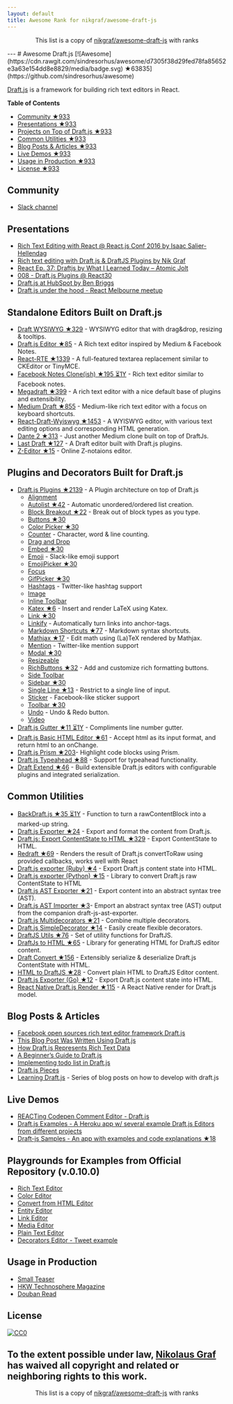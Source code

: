 ```yaml
---
layout: default
title: Awesome Rank for nikgraf/awesome-draft-js
---
```


<p align="center">
	This list is a copy of <a href="https://github.com/nikgraf/awesome-draft-js">nikgraf/awesome-draft-js</a> with ranks
</p>
---
# Awesome Draft.js [![Awesome](https://cdn.rawgit.com/sindresorhus/awesome/d7305f38d29fed78fa85652e3a63e154dd8e8829/media/badge.svg) ★63835](https://github.com/sindresorhus/awesome)

[Draft.js](https://draftjs.org/) is a framework for building rich text editors in React.

**Table of Contents**

- [Community ★933](https://github.com/nikgraf/awesome-draft-js#community)
- [Presentations ★933](https://github.com/nikgraf/awesome-draft-js#presentations)
- [Projects on Top of Draft.js ★933](https://github.com/nikgraf/awesome-draft-js#standalone-editors-built-on-draftjs)
- [Common Utilities ★933](https://github.com/nikgraf/awesome-draft-js#common-utilities)
- [Blog Posts & Articles ★933](https://github.com/nikgraf/awesome-draft-js#blog-posts--articles)
- [Live Demos ★933](https://github.com/nikgraf/awesome-draft-js#live-demos)
- [Usage in Production ★933](https://github.com/nikgraf/awesome-draft-js#usage-in-production)
- [License ★933](https://github.com/nikgraf/awesome-draft-js#license)

## Community

* [Slack channel](https://draftjs.herokuapp.com/)

## Presentations
* [Rich Text Editing with React @ React.js Conf 2016 by Isaac Salier-Hellendag ](https://www.youtube.com/watch?v=feUYwoLhE_4)
* [Rich text editing with Draft.js & DraftJS Plugins by Nik Graf](https://www.youtube.com/watch?v=gxNuHZXZMgs)
* [React Ep. 37: Draftjs by What I Learned Today – Atomic Jolt](https://www.youtube.com/watch?v=0k9suXgCtTA)
* [008 - Draft.js Plugins @ React30](https://www.youtube.com/watch?v=w-PqnpMizcQ)
* [Draft.js at HubSpot by Ben Briggs](http://product.hubspot.com/blog/tech-talk-at-night-react-meetup)
* [Draft.js under the hood - React Melbourne meetup](https://www.youtube.com/watch?feature=player_embedded&v=vOZAO3jFSHI)

## Standalone Editors Built on Draft.js

* [Draft WYSIWYG ★329](https://github.com/bkniffler/draft-wysiwyg) - WYSIWYG editor that with drag&drop, resizing & tooltips.
* [Draft.js Editor ★85](https://github.com/AlastairTaft/draft-js-editor) - A Rich text editor inspired by Medium & Facebook Notes.
* [React-RTE ★1339](https://github.com/sstur/react-rte) - A full-featured textarea replacement similar to CKEditor or TinyMCE.
* [Facebook Notes Clone(ish) ★195 ⏳1Y](https://github.com/andrewcoelho/react-text-editor) - Rich text editor similar to Facebook notes.
* [Megadraft ★399](https://github.com/globocom/megadraft) - A rich text editor with a nice default base of plugins and extensibility.
* [Medium Draft ★855](https://github.com/brijeshb42/medium-draft) - Medium-like rich text editor with a focus on keyboard shortcuts.
* [React-Draft-Wyiswyg ★1453](https://github.com/jpuri/react-draft-wysiwyg) - A WYISWYG editor, with various text editing options and corresponding HTML generation.
* [Dante 2 ★313](https://github.com/michelson/dante2) - Just another Medium clone built on top of DraftJs.
* [Last Draft ★127](https://github.com/vacenz/last-draft) - A Draft editor built with Draft.js plugins.
* [Z-Editor ★15](https://github.com/Z-Editor/Z-Editor) - Online Z-notaions editor. 

## Plugins and Decorators Built for Draft.js

* [Draft.js Plugins ★2139](https://github.com/draft-js-plugins/draft-js-plugins) - A Plugin architecture on top of Draft.js
  - [Alignment](https://www.draft-js-plugins.com/plugin/alignment)
  - [Autolist ★42](https://github.com/icelab/draft-js-autolist-plugin) - Automatic unordered/ordered list creation.
  - [Block Breakout ★22](https://github.com/icelab/draft-js-block-breakout-plugin) - Break out of block types as you type.
  - [Buttons ★30](https://github.com/vacenz/last-draft-js-plugins)
  - [Color Picker ★30](https://github.com/vacenz/last-draft-js-plugins)
  - [Counter](https://www.draft-js-plugins.com/plugin/counter) - Character, word & line counting.
  - [Drag and Drop](https://www.draft-js-plugins.com/plugin/drag-n-drop)
  - [Embed ★30](https://github.com/vacenz/last-draft-js-plugins)
  - [Emoji](https://www.draft-js-plugins.com/plugin/emoji) - Slack-like emoji support
  - [EmojiPicker ★30](https://github.com/vacenz/last-draft-js-plugins)
  - [Focus](https://www.draft-js-plugins.com/plugin/focus)
  - [GifPicker ★30](https://github.com/vacenz/last-draft-js-plugins)
  - [Hashtags](https://www.draft-js-plugins.com/plugin/hashtag) - Twitter-like hashtag support
  - [Image](https://www.draft-js-plugins.com/plugin/image)
  - [Inline Toolbar](https://www.draft-js-plugins.com/plugin/inline-toolbar)
  - [Katex ★6](https://github.com/letranloc/draft-js-katex-plugin) - Insert and render LaTeX using Katex.
  - [Link ★30](https://github.com/vacenz/last-draft-js-plugins)
  - [Linkify](https://www.draft-js-plugins.com/plugin/linkify) - Automatically turn links into anchor-tags.
  - [Markdown Shortcuts ★77](https://github.com/ngs/draft-js-markdown-shortcuts-plugin) - Markdown syntax shortcuts.
  - [Mathjax ★17](https://github.com/efloti/draft-js-mathjax-plugin) - Edit math using (La)TeX rendered by Mathjax.
  - [Mention](https://www.draft-js-plugins.com/plugin/mention) - Twitter-like mention support
  - [Modal ★30](https://github.com/vacenz/last-draft-js-plugins)
  - [Resizeable](https://www.draft-js-plugins.com/plugin/resizeable)
  - [RichButtons ★32](https://github.com/jasonphillips/draft-js-richbuttons-plugin) - Add and customize rich formatting buttons.
  - [Side Toolbar](https://www.draft-js-plugins.com/plugin/side-toolbar)
  - [Sidebar ★30](https://github.com/vacenz/last-draft-js-plugins)
  - [Single Line ★13](https://github.com/icelab/draft-js-single-line-plugin) - Restrict to a single line of input.
  - [Sticker](https://www.draft-js-plugins.com/plugin/sticker) - Facebook-like sticker support
  - [Toolbar ★30](https://github.com/vacenz/last-draft-js-plugins)
  - [Undo](https://www.draft-js-plugins.com/plugin/undo) - Undo & Redo button.
  - [Video](https://www.draft-js-plugins.com/plugin/video)
* [Draft.js Gutter ★11 ⏳1Y](https://github.com/seejamescode/draft-js-gutter) - Compliments line number gutter.
* [Draft.js Basic HTML Editor ★61](https://github.com/dburrows/draft-js-basic-html-editor) - Accept html as its input format, and return html to an onChange.
* [Draft.js Prism ★203](https://github.com/SamyPesse/draft-js-prism)- Highlight code blocks using Prism.
* [Draft.js Typeahead ★88](https://github.com/dooly-ai/draft-js-typeahead) - Support for typeahead functionality.
* [Draft Extend ★46](https://github.com/HubSpot/draft-extend) - Build extensible Draft.js editors with configurable plugins and integrated serialization.

## Common Utilities

* [BackDraft.js ★35 ⏳1Y](https://github.com/evanc/backdraft-js) - Function to turn a rawContentBlock into a marked-up string.
* [Draft.js Exporter ★24](https://github.com/rkpasia/draft-js-exporter) - Export and format the content from Draft.js.
* [Draft.js: Export ContentState to HTML ★329](https://github.com/sstur/draft-js-export-html) - Export ContentState to HTML.
* [Redraft ★69](https://github.com/lokiuz/redraft) - Renders the result of Draft.js convertToRaw using provided callbacks, works well with React
* [Draft.js exporter (Ruby) ★4](https://github.com/ignitionworks/draftjs_exporter) - Export Draft.js content state into HTML.
* [Draft.js exporter (Python) ★15](https://github.com/springload/draftjs_exporter) - Library to convert Draft.js raw ContentState to HTML
* [Draft.js AST Exporter ★21](https://github.com/icelab/draft-js-ast-exporter) - Export content into an abstract syntax tree (AST).
* [Draft.js AST Importer ★3](https://github.com/icelab/draft-js-ast-importer)- Emport an abstract syntax tree (AST) output from the companion draft-js-ast-exporter.
* [Draft.js Multidecorators ★21](https://github.com/SamyPesse/draft-js-multidecorators) - Combine multiple decorators.
* [Draft.js SimpleDecorator ★14](https://github.com/Soreine/draft-js-simpledecorator) - Easily create flexible decorators.
* [DraftJS Utils ★76](https://github.com/jpuri/draftjs-utils) - Set of utility functions for DraftJS.
* [DraftJs to HTML ★65](https://github.com/jpuri/draftjs-to-html) - Library for generating HTML for DraftJS editor content.
* [Draft Convert ★156](https://github.com/HubSpot/draft-convert) - Extensibly serialize & deserialize Draft.js ContentState with HTML.
* [HTML to DraftJS ★28](https://github.com/jpuri/html-to-draftjs) - Convert plain HTML to DraftJS Editor content.
* [Draft.js Exporter (Go) ★12](https://github.com/ejilay/draftjs) - Export Draft.js content state into HTML.
* [React Native Draft.js Render ★115](https://github.com/globocom/react-native-draftjs-render) - A React Native render for Draft.js model.

## Blog Posts & Articles

* [Facebook open sources rich text editor framework Draft.js](https://code.facebook.com/posts/1684092755205505/facebook-open-sources-rich-text-editor-framework-draft-js/)
* [This Blog Post Was Written Using Draft.js](https://dev.to/ben/this-blog-post-was-written-using-draftjs)
* [How Draft.js Represents Rich Text Data](https://medium.com/@rajaraodv/how-draft-js-represents-rich-text-data-eeabb5f25cf2#.7gd8psdvi)
* [A Beginner’s Guide to Draft.js](https://medium.com/@adrianli/a-beginner-s-guide-to-draft-js-d1823f58d8cc#.uufeulpl5)
* [Implementing todo list in Draft.js](http://bitwiser.in/2016/08/31/implementing-todo-list-in-draft-js.html)
* [Draft.js Pieces](https://cannibalcoder.com/2016/12/02/draft-js-pieces/)
* [Learning Draft.js](https://reactrocket.com/series/learning-draft-js/) - Series of blog posts on how to develop with draft.js

## Live Demos

* [REACTing Codepen Comment Editor - Draft.js](https://codepen.io/rkpasia/full/jqbrpq)
* [Draft.js Examples - A Heroku app w/ several example Draft.js Editors from different projects](http://draftjs-examples.herokuapp.com/)
* [Draft-js Samples - An app with examples and code explanations ★18](https://github.com/Mair/react-meetup-draftjs)

## Playgrounds for Examples from Official Repository (v.0.10.0)
* [Rich Text Editor](https://codepen.io/Kiwka/pen/YNYvyG)
* [Color Editor](https://codepen.io/Kiwka/pen/oBpVve)
* [Convert from HTML Editor](https://codepen.io/Kiwka/pen/YNYgWa)
* [Entity Editor](https://codepen.io/Kiwka/pen/wgpOoZ)
* [Link Editor](https://codepen.io/Kiwka/pen/ZLvPeO)
* [Media Editor](https://codepen.io/Kiwka/pen/rjpRzj)
* [Plain Text Editor](https://codepen.io/Kiwka/pen/jyYJzb)
* [Decorators Editor - Tweet example](https://codepen.io/Kiwka/pen/KaZERV)

## Usage in Production
* [Small Teaser](https://www.smallteaser.com/login?targetUrl=%2Farticles%2Fwrite)
* [HKW Technosphere Magazine](https://technosphere-magazine.hkw.de/)
* [Douban Read](https://read.douban.com/editor_ng)

## License

[![CC0](http://mirrors.creativecommons.org/presskit/buttons/88x31/svg/cc-zero.svg)](https://creativecommons.org/publicdomain/zero/1.0/)

To the extent possible under law, [Nikolaus Graf](https://github.com/nikgraf/) has waived all copyright and related or neighboring rights to this work.
---
<p align="center">
	This list is a copy of <a href="https://github.com/nikgraf/awesome-draft-js">nikgraf/awesome-draft-js</a> with ranks
</p>
